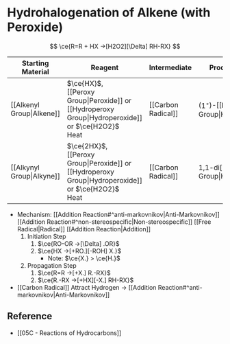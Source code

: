 # Hydrohalogenation of Alkene (with Peroxide)

$$
\ce{R=R + HX ->[H2O2][\Delta] RH-RX}
$$

| Starting Material | Reagent | Intermediate | Product |
| ---- | ---- | ---- | ---- |
| [[Alkenyl Group\|Alkene]] | $\ce{HX}$,<br>[[Peroxy Group\|Peroxide]] or [[Hydroperoxy Group\|Hydroperoxide]] or $\ce{H2O2}$<br>Heat | [[Carbon Radical]] | ($1^{\circ}$)-[[Halo Group\|Halide]] |
| [[Alkynyl Group\|Alkyne]] | $\ce{2HX}$,<br>[[Peroxy Group\|Peroxide]] or [[Hydroperoxy Group\|Hydroperoxide]] or $\ce{H2O2}$<br>Heat | [[Carbon Radical]] | 1,1-di[[Halo Group\|Halide]] |

- Mechanism: [[Addition Reaction#^anti-markovnikov|Anti-Markovnikov]] [[Addition Reaction#^non-stereospecific|Non-stereospecific]] [[Free Radical|Radical]] [[Addition Reaction|Addition]]
	1. Initiation Step
		1. $\ce{RO-OR ->[\Delta] .OR}$
		2. $\ce{HX ->[+RO.][-ROH] X.}$
			- Note: $\ce{X.} > \ce{H.}$
	2. Propagation Step
		1. $\ce{R=R ->[+X.] R.-RX}$
		2. $\ce{R.-RX ->[+HX][-X.] RH-RX}$
- [[Carbon Radical]] Attract Hydrogen → [[Addition Reaction#^anti-markovnikov|Anti-Markovnikov]]

## Reference

- [[05C - Reactions of Hydrocarbons]]
